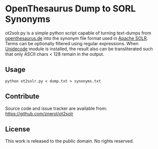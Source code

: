 OpenThesaurus Dump to SORL Synonyms
===================================

ot2solr.py is a simple python script capable of turning text-dumps from
[openthesaurus.de] into the synonym file format used in [Apache SOLR]. Terms
can be optionally filtered using regular expressions. When [Unidecode] module
is installed, the result also can be transliterated such that only ASCII chars
< 128 remain in the output.

[openthesaurus.de]:
    http://www.openthesaurus.de/
[Apache SOLR]:
    http://lucene.apache.org/solr/
[Unidecode]:
    http://pypi.python.org/pypi/Unidecode

Usage
-----

    python ot2solr.py < dump.txt > synonyms.txt

Contribute
----------

Source code and issue tracker are available from:
https://github.com/znerol/ot2solr

License
-------

This work is released to the public domain. No rights reserved.
